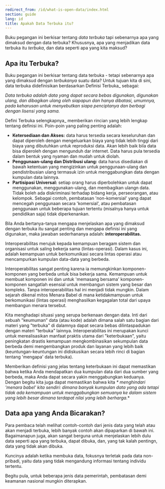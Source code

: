 ```yaml
---
redirect_from: /id/what-is-open-data/index.html
section: guide
lang: id
title: Apakah Data Terbuka itu?
---
```


Buku pegangan ini berkisar tentang *data terbuka* tapi sebenarnya apa yang dimaksud dengan data terbuka? Khususnya, apa yang menjadikan data terbuka itu *terbuka*, dan data seperti apa yang kita maksud?

## Apa itu Terbuka?

Buku pegangan ini berkisar tentang data terbuka - tetapi sebenarnya apa yang dimaksud dengan *terbukanya* suatu data? Untuk tujuan kita di sini, data terbuka didefinisikan berdasarkan Definisi Terbuka\_ sebagai:

*Data terbuka adalah data yang dapat secara bebas digunakan, digunakan ulang, dan dibagikan ulang oleh siapapun dan hanya dibatasi, umumnya, pada keharusan untuk menyebutkan siapa penciptanya dan berbagi dengan lisensi yang sama.*

Defini Terbuka selengkapnya\_ memberikan rincian yang lebih lengkap tentang definisi ini. Poin-poin yang paling penting adalah:

-   **Ketersediaan dan Akses:** data harus tersedia secara keseluruhan dan dapat diperoleh dengan mengeluarkan biaya yang tidak lebih tinggi dari biaya yang dibutuhkan untuk reproduksi data. Akan lebih baik bila data bisa diperoleh dengan mengunduh dar internet. Data harus pula tersedia dalam bentuk yang nyaman dan mudah untuk diolah.
-   **Penggunaan-ulang dan Distribusi ulang:** data harus disediakan di bawah ketentuan yang mengizinkan untuk penggunaan-ulang dan pendistribusian ulang termasuk izin untuk menggabungkan data dengan kumpulan data lainnya.
-   **Partisipasi Universal:** setiap orang harus diperbolehkan untuk dapat menggunakan, menggunakan-ulang, dan membagikan ulangn data. Tidak boleh ada diskriminasi terhadap bidang kerja, perseorangan, atau kelompok. Sebagai contoh, pembatasan 'non-komersial' yang dapat mencegah penggunaan secara 'komersial', atau pembatasan penggunaan untuk beberapa tujuan tertentu (misalnya hanya untuk pendidikan saja) tidak diperkenankan.

Bila Anda bertanya-tanya mengapa menjelaskan apa yang dimaksud dengan terbuka itu sangat penting dan mengapa definisi ini yang digunakan, maka jawaban sederhananya adalah: **interoperabilitas.**

Interoperabilitas merujuk kepada kemampuan beragam sistem dan organisasi untuk saling bekerja sama (lintas-operasi). Dalam kasus ini, adalah kemampuan untuk berkomunikasi secara lintas operasi atau mencampurkan kumpulan data-data yang berbeda.

Interoperabilitas sangat penting karena ia memungkinkan komponen-komponen yang berbeda untuk bisa bekerja sama. Kemampuan untuk membuat komponen ini dan untuk 'memasang bersama' komponen-komponen sangatlah esensial untuk membangun sistem yang besar dan kompleks. Tanpa interoperabilitas hal ini menjadi tidak mungkin. Dalam sejarah dikenal mitos Menara Babel di mana ketidakmampuan untuk berkomunikasi (lintas operasi) menghasilkan kegagalan total dari upaya membangun menara tersebut.

Kita menghadapi situasi yang serupa berkenaan dengan data. Inti dari sebuah "keumuman" data (atau kode) adalah dimana salah satu bagian dari materi yang "terbuka" di dalamnya dapat secara bebas dilintaspadukan dengan materi "terbuka" lainnya. Interoperabilitas ini merupakan kunci untuk merealisasikan manfaat praktis utama dari "keterbukaan", yaitu peningkatan drastis kemampuan mengkombinasikan sekumpulan data berbeda demi mengembangkan produk dan layanan yang lebih baik (keuntungan-keuntungan ini didiskusikan secara lebih rinci di bagian tentang 'mengapa' data terbuka).

Memberikan definisi yang jelas tentang keterbukaan ini dapat memastikan bahwa ketika Anda mendapatkan dua kumpulan data dari dua sumber yang berbeda, maka Anda dapat secara yakin menggabungkan keduanya. Dengan begitu kita juga dapat memastikan bahwa kita *\* menghindari 'menara babel' kita sendiri: dimana banyak kumpulan data yang ada tetapi tidak ada kemampuan untuk menggabungkan semuanya ke dalam sistem yang lebih besar dimana terdapat nilai yang lebih berharga.*\*

## Data apa yang Anda Bicarakan?

Para pembaca telah melihat contoh-contoh dari jenis data yang telah atau akan menjadi terbuka, lebih banyak contoh akan dipaparkan di bawah ini. Bagaimanapun juga, akan sangat berguna untuk menjelaskan lebih dulu data seperti apa yang terbuka, dapat dibuka, dan, yang tak kalah pentingn, data yang tidak akan dibuka.

Kuncinya adalah ketika membuka data, fokusnya terletak pada data non-pribadi, yaitu data yang tidak mengandung informasi tentang individu tertentu.

Begitu pula, untuk beberapa jenis data pemerintah, pembatasan demi keamanan nasional mungkin diterapkan.
